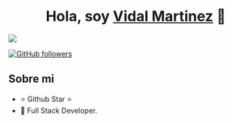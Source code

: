 <div align="center">
<h1 align="center">Hola, soy <a href="https://aristi.dev">Vidal Martinez</a> 👋</h1>
</div>
<img src="https://i.imgur.com/XmGnfeR.png" />


[![GitHub followers](https://img.shields.io/github/followers/arisguimera?style=social)](https://github.com/Chimaros7)

## Sobre mi

- ⭐ Github Star ⭐ 
- 📲 Full Stack Developer.
<br>
</p>
